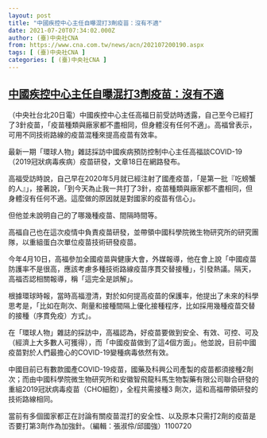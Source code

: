 ```yaml
---
layout: post
title: "中國疾控中心主任自曝混打3劑疫苗：沒有不適"
date: 2021-07-20T07:34:02.000Z
author: (臺)中央社CNA
from: https://www.cna.com.tw/news/acn/202107200190.aspx
tags: [ (臺)中央社CNA ]
categories: [ (臺)中央社CNA ]
---
```

<!--1626766442000-->
[中國疾控中心主任自曝混打3劑疫苗：沒有不適](https://www.cna.com.tw/news/acn/202107200190.aspx)
------

<div>
<div></div><div class="paragraph"><p>（中央社台北20日電）中國疾控中心主任高福日前受訪時透露，自己至今已經打了3針疫苗，「疫苗種類與廠家都不盡相同，但身體沒有任何不適」。高福曾表示，可用不同技術路線的疫苗混種來提高疫苗有效率。</p><p>最新一期「環球人物」雜誌採訪中國疾病預防控制中心主任高福談COVID-19（2019冠狀病毒疾病）疫苗研發，文章18日在網路發布。</p><p>高福受訪時說，自己早在2020年5月就已經注射了國產疫苗，「是第一批『吃螃蟹的人』」，接著說，「到今天為止我一共打了3針，疫苗種類與廠家都不盡相同，但身體沒有任何不適。這麼做的原因就是對國家的疫苗有信心」。</p><p>但他並未說明自己的了哪幾種疫苗、間隔時間等。</p><p>高福自己也在這次疫情中負責疫苗研發，並帶領中國科學院微生物研究所的研究團隊，以重組蛋白次單位疫苗技術研發疫苗。</p><p>今年4月10日，高福參加全國疫苗與健康大會，外媒報導，他在會上說「中國疫苗防護率不是很高，應該考慮多種技術路線疫苗序貫交替接種」，引發熱議。隔天，高福否認相關報導，稱「這完全是誤解」。</p><p>根據環球時報，當時高福澄清，對於如何提高疫苗的保護率，他提出了未來的科學思考是，「比如在劑次、劑量和接種間隔上優化接種程序，比如採用幾種疫苗交替的接種（序貫免疫）方式」。</p><p>在「環球人物」雜誌的採訪中，高福認為，好疫苗要做到安全、有效、可控、可及（經濟上大多數人可獲得），而「中國疫苗做到了這4個方面」。他並說，目前中國疫苗對於人們最擔心的COVID-19變種病毒依然有效。</p><p>中國目前已有數款國產COVID-19疫苗，國藥及科興公司產製的疫苗都須接種2劑次；而由中國科學院微生物研究所和安徽智飛龍科馬生物製藥有限公司聯合研發的重組2019冠狀病毒疫苗（CHO細胞），全程共需接種3 劑次，這和高福帶領研發的技術路線相同。</p><p>當前有多個國家都正在討論有關疫苗混打的安全性、以及原本只需打2劑的疫苗是否要打第3劑作為加強針。（編輯：張淑伶/邱國強）1100720</p></div>
</div>
